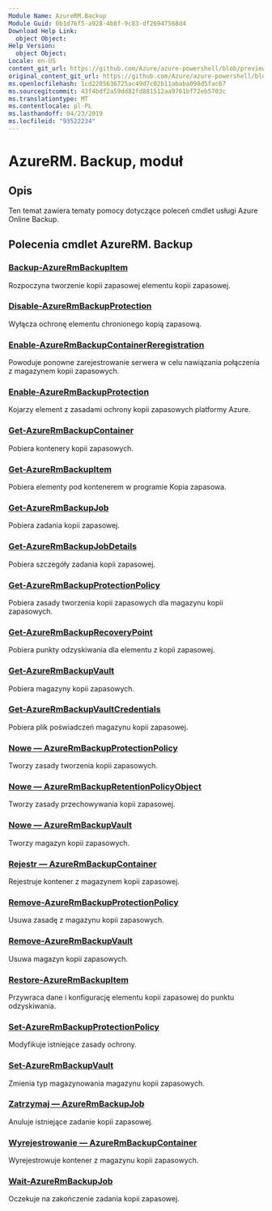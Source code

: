 ```yaml
---
Module Name: AzureRM.Backup
Module Guid: 0b1d76f5-a928-4b8f-9c83-df26947568d4
Download Help Link:
  object Object: 
Help Version:
  object Object: 
Locale: en-US
content_git_url: https://github.com/Azure/azure-powershell/blob/preview/src/ResourceManager/AzureBackup/Commands.AzureBackup/help/AzureRM.Backup.md
original_content_git_url: https://github.com/Azure/azure-powershell/blob/preview/src/ResourceManager/AzureBackup/Commands.AzureBackup/help/AzureRM.Backup.md
ms.openlocfilehash: 1cd2205636725ac49d7c02b11ababa098d5fac67
ms.sourcegitcommit: 43f4bdf2a59dd82fd881512aa9761bf72eb5703c
ms.translationtype: MT
ms.contentlocale: pl-PL
ms.lasthandoff: 04/23/2019
ms.locfileid: "93522234"
---
```

# AzureRM. Backup, moduł
## Opis
Ten temat zawiera tematy pomocy dotyczące poleceń cmdlet usługi Azure Online Backup.

## Polecenia cmdlet AzureRM. Backup
### [Backup-AzureRmBackupItem](Backup-AzureRmBackupItem.md)
Rozpoczyna tworzenie kopii zapasowej elementu kopii zapasowej.

### [Disable-AzureRmBackupProtection](Disable-AzureRmBackupProtection.md)
Wyłącza ochronę elementu chronionego kopią zapasową.

### [Enable-AzureRmBackupContainerReregistration](Enable-AzureRmBackupContainerReregistration.md)
Powoduje ponowne zarejestrowanie serwera w celu nawiązania połączenia z magazynem kopii zapasowych.

### [Enable-AzureRmBackupProtection](Enable-AzureRmBackupProtection.md)
Kojarzy element z zasadami ochrony kopii zapasowych platformy Azure.

### [Get-AzureRmBackupContainer](Get-AzureRmBackupContainer.md)
Pobiera kontenery kopii zapasowych.

### [Get-AzureRmBackupItem](Get-AzureRmBackupItem.md)
Pobiera elementy pod kontenerem w programie Kopia zapasowa.

### [Get-AzureRmBackupJob](Get-AzureRmBackupJob.md)
Pobiera zadania kopii zapasowej.

### [Get-AzureRmBackupJobDetails](Get-AzureRmBackupJobDetails.md)
Pobiera szczegóły zadania kopii zapasowej.

### [Get-AzureRmBackupProtectionPolicy](Get-AzureRmBackupProtectionPolicy.md)
Pobiera zasady tworzenia kopii zapasowych dla magazynu kopii zapasowych.

### [Get-AzureRmBackupRecoveryPoint](Get-AzureRmBackupRecoveryPoint.md)
Pobiera punkty odzyskiwania dla elementu z kopii zapasowej.

### [Get-AzureRmBackupVault](Get-AzureRmBackupVault.md)
Pobiera magazyny kopii zapasowych.

### [Get-AzureRmBackupVaultCredentials](Get-AzureRmBackupVaultCredentials.md)
Pobiera plik poświadczeń magazynu kopii zapasowej.

### [Nowe — AzureRmBackupProtectionPolicy](New-AzureRmBackupProtectionPolicy.md)
Tworzy zasady tworzenia kopii zapasowych.

### [Nowe — AzureRmBackupRetentionPolicyObject](New-AzureRmBackupRetentionPolicyObject.md)
Tworzy zasady przechowywania kopii zapasowej.

### [Nowe — AzureRmBackupVault](New-AzureRmBackupVault.md)
Tworzy magazyn kopii zapasowych.

### [Rejestr — AzureRmBackupContainer](Register-AzureRmBackupContainer.md)
Rejestruje kontener z magazynem kopii zapasowej.

### [Remove-AzureRmBackupProtectionPolicy](Remove-AzureRmBackupProtectionPolicy.md)
Usuwa zasadę z magazynu kopii zapasowych.

### [Remove-AzureRmBackupVault](Remove-AzureRmBackupVault.md)
Usuwa magazyn kopii zapasowych.

### [Restore-AzureRmBackupItem](Restore-AzureRmBackupItem.md)
Przywraca dane i konfigurację elementu kopii zapasowej do punktu odzyskiwania.

### [Set-AzureRmBackupProtectionPolicy](Set-AzureRmBackupProtectionPolicy.md)
Modyfikuje istniejące zasady ochrony.

### [Set-AzureRmBackupVault](Set-AzureRmBackupVault.md)
Zmienia typ magazynowania magazynu kopii zapasowych.

### [Zatrzymaj — AzureRmBackupJob](Stop-AzureRmBackupJob.md)
Anuluje istniejące zadanie kopii zapasowej.

### [Wyrejestrowanie — AzureRmBackupContainer](Unregister-AzureRmBackupContainer.md)
Wyrejestrowuje kontener z magazynu kopii zapasowych.

### [Wait-AzureRmBackupJob](Wait-AzureRmBackupJob.md)
Oczekuje na zakończenie zadania kopii zapasowej.

